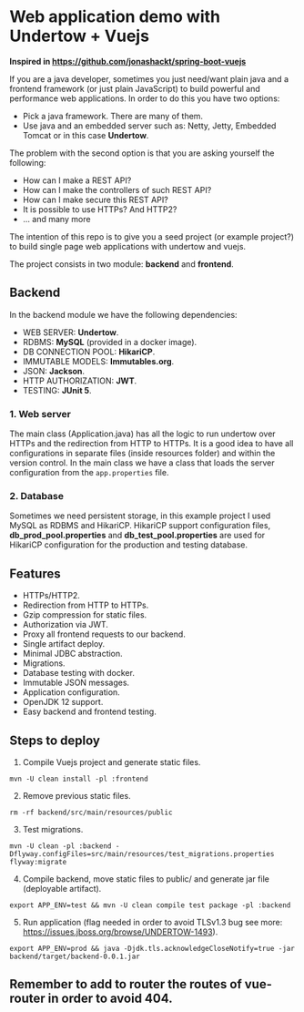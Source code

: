 # Web application demo with Undertow + Vuejs

**Inspired in https://github.com/jonashackt/spring-boot-vuejs**

If you are a java developer, sometimes you just need/want plain java and a frontend framework (or just plain JavaScript) to build
powerful and performance web applications. In order to do this you have two options:

- Pick a java framework. There are many of them.
- Use java and an embedded server such as: Netty, Jetty, Embedded Tomcat or in this case **Undertow**.

The problem with the second option is that you are asking yourself the following:

- How can I make a REST API?
- How can I make the controllers of such REST API?
- How can I make secure this REST API?
- It is possible to use HTTPs? And HTTP2?
- ... and many more

The intention of this repo is to give you a seed project (or example project?) to build single page web applications with undertow and vuejs.

The project consists in two module: **backend** and **frontend**.

## Backend

In the backend module we have the following dependencies:

* WEB SERVER: **Undertow**.
* RDBMS: **MySQL** (provided in a docker image).
* DB CONNECTION POOL: **HikariCP**.
* IMMUTABLE MODELS: **Immutables.org**.
* JSON: **Jackson**.
* HTTP AUTHORIZATION: **JWT**.
* TESTING: **JUnit 5**.

### 1. Web server

The main class (Application.java) has all the logic to run undertow over HTTPs and the redirection from HTTP to HTTPs.
It is a good idea to have all configurations in separate files (inside resources folder) and within the version control.
In the main class we have a class that loads the server configuration from the `app.properties` file.

### 2. Database

Sometimes we need persistent storage, in this example project I used MySQL as RDBMS and HikariCP. HikariCP support configuration
files, **db_prod_pool.properties** and **db_test_pool.properties** are used for HikariCP configuration for the production and
testing database.

## Features

* HTTPs/HTTP2.
* Redirection from HTTP to HTTPs.
* Gzip compression for static files.
* Authorization via JWT.
* Proxy all frontend requests to our backend.
* Single artifact deploy.
* Minimal JDBC abstraction.
* Migrations.
* Database testing with docker.
* Immutable JSON messages.
* Application configuration.
* OpenJDK 12 support.
* Easy backend and frontend testing.

## Steps to deploy

1. Compile Vuejs project and generate static files.

`mvn -U clean install -pl :frontend`

2. Remove previous static files.

`rm -rf backend/src/main/resources/public`

3. Test migrations.

`mvn -U clean -pl :backend -Dflyway.configFiles=src/main/resources/test_migrations.properties flyway:migrate`

4. Compile backend, move static files to public/ and generate jar file (deployable artifact).

`export APP_ENV=test && mvn -U clean compile test package -pl :backend`

5. Run application (flag needed in order to avoid TLSv1.3 bug see more: https://issues.jboss.org/browse/UNDERTOW-1493).

`export APP_ENV=prod && java -Djdk.tls.acknowledgeCloseNotify=true -jar backend/target/backend-0.0.1.jar`

## Remember to add to router the routes of vue-router in order to avoid 404.